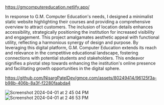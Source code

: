 https://gmcomputereducation.netlify.app/


In response to G.M. Computer Education's needs, I designed a minimalist static website highlighting their courses and providing a comprehensive overview to attract customers. The inclusion of location details enhances accessibility, strategically positioning the institution for increased visibility and engagement. This project amalgamates aesthetic appeal with functional utility, reflecting a harmonious synergy of design and purpose. By leveraging this digital platform, G.M. Computer Education extends its reach and relevance in the competitive educational landscape, fostering connections with potential students and stakeholders. This endeavor signifies a pivotal step towards enhancing the institution's online presence and facilitating growth opportunities in the digital sphere.




https://github.com/NisargPatelDev/gmce.com/assets/80249414/96125f3a-b98b-406b-8a3f-f2280faabda4



![Screenshot 2024-04-01 at 2 45 04 PM](https://github.com/NisargPatelDev/gmce.com/assets/80249414/4c953c59-2e1d-48b5-be7c-c6eb291bf0cf)
![Screenshot 2024-04-01 at 2 46 53 PM](https://github.com/NisargPatelDev/gmce.com/assets/80249414/817eb2e7-9d31-45dc-a524-ddd1d9461c59)
